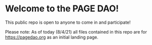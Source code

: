 # Welcome to the PAGE DAO!

This public repo is open to anyone to come in and participate! 

Please note: As of today (8/4/21) all files contained in this repo are for https://pagedao.org as an initial landing page. 

